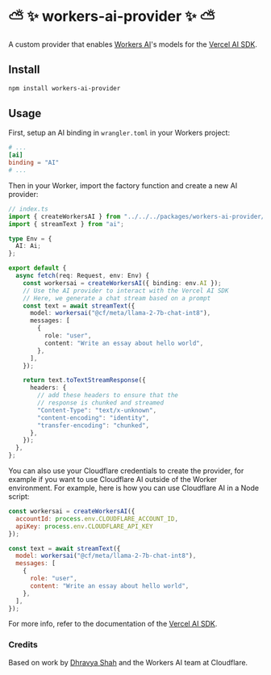 # ⛅️ ✨ workers-ai-provider ✨ ⛅️

A custom provider that enables [Workers AI](https://ai.cloudflare.com/)'s models for the [Vercel AI SDK](https://sdk.vercel.ai/).

## Install

```bash
npm install workers-ai-provider
```

## Usage

First, setup an AI binding in `wrangler.toml` in your Workers project:

```toml
# ...
[ai]
binding = "AI"
# ...
```

Then in your Worker, import the factory function and create a new AI provider:

```ts
// index.ts
import { createWorkersAI } from "../../../packages/workers-ai-provider/src";
import { streamText } from "ai";

type Env = {
  AI: Ai;
};

export default {
  async fetch(req: Request, env: Env) {
    const workersai = createWorkersAI({ binding: env.AI });
    // Use the AI provider to interact with the Vercel AI SDK
    // Here, we generate a chat stream based on a prompt
    const text = await streamText({
      model: workersai("@cf/meta/llama-2-7b-chat-int8"),
      messages: [
        {
          role: "user",
          content: "Write an essay about hello world",
        },
      ],
    });

    return text.toTextStreamResponse({
      headers: {
        // add these headers to ensure that the
        // response is chunked and streamed
        "Content-Type": "text/x-unknown",
        "content-encoding": "identity",
        "transfer-encoding": "chunked",
      },
    });
  },
};
```

You can also use your Cloudflare credentials to create the provider, for example if you want to use Cloudflare AI outside of the Worker environment. For example, here is how you can use Cloudflare AI in a Node script:

```js
const workersai = createWorkersAI({
  accountId: process.env.CLOUDFLARE_ACCOUNT_ID,
  apiKey: process.env.CLOUDFLARE_API_KEY
});

const text = await streamText({
  model: workersai("@cf/meta/llama-2-7b-chat-int8"),
  messages: [
    {
      role: "user",
      content: "Write an essay about hello world",
    },
  ],
});
```

For more info, refer to the documentation of the [Vercel AI SDK](https://sdk.vercel.ai/).

### Credits

Based on work by [Dhravya Shah](https://twitter.com/DhravyaShah) and the Workers AI team at Cloudflare.
